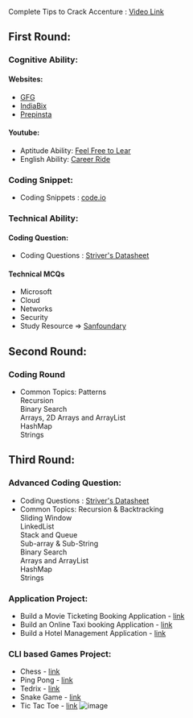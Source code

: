 
Complete Tips to Crack Accenture : [Video Link](https://youtu.be/MywKpyOg1rI)

## First Round:
### Cognitive Ability:

#### Websites:
- [GFG](https://www.geeksforgeeks.org/aptitude-questions-and-answers/)
- [IndiaBix](https://www.indiabix.com/)  
- [Prepinsta](https://prepinsta.com/accenture-previous-papers/)
#### Youtube:
- Aptitude Ability: [Feel Free to Lear](https://www.feelfreetolearn.com/)
- English Ability: [Career Ride](https://youtube.com/playlist?list=PLpyc33gOcbVBbD8Vfy-gCbivjSSHbMpUX&si=QnKV9kYVjrr43pxv)

### Coding Snippet:
- Coding Snippets : [code.io](https://youtube.com/playlist?list=PLhP5RsB7fhE3h5MvxjC2MHPbCjcL_8-e5&feature=shared)

### Technical Ability:
#### Coding Question:
- Coding Questions : [Striver's Datasheet](https://takeuforward.org/interviews/strivers-sde-sheet-top-coding-interview-problems/)
#### Technical MCQs 
- Microsoft 
- Cloud
- Networks
- Security
- Study Resource => [Sanfoundary](https://www.sanfoundry.com/)
  
## Second Round:
### Coding Round
- Common Topics:
  Patterns <br>
	Recursion <br>
	Binary Search <br>
	Arrays, 2D Arrays and ArrayList <br>
	HashMap <br>
	Strings <br>

## Third Round:
### Advanced Coding Question:
- Coding Questions : [Striver's Datasheet](https://takeuforward.org/interviews/strivers-sde-sheet-top-coding-interview-problems/)
- Common Topics:
  	Recursion & Backtracking <br>
	Sliding Window <br>
	LinkedList <br>
	Stack and Queue <br>
	Sub-array & Sub-String <br>
	Binary Search <br>
	Arrays and ArrayList <br>
	HashMap <br>
	Strings <br>

### Application Project: 
  - Build a Movie Ticketing Booking Application - [link](https://youtube.com/playlist?list=PLQMGOpcYnHOV1u0J9OBVwvdQm79PIsbxi&feature=shared)
  - Build an Online Taxi booking Application - [link](https://youtube.com/playlist?list=PLSelijxfOX7qv6GuVz6xemagK1uZYJ0ZN&feature=shared)
  - Build a Hotel Management Application - [link](https://youtube.com/playlist?list=PL_6klLfS1WqEs4e9GJReOgCU7EM4UnDr8&feature=shared)

### CLI based Games Project:
  - Chess - [link](https://youtu.be/jzCxywhTAUI?feature=shared)
  - Ping Pong - [link](https://youtu.be/oLirZqJFKPE?feature=shared)
  - Tedrix - [link](https://youtu.be/dgVh6S8X25k?feature=shared)
  - Snake Game - [link](https://youtu.be/bI6e6qjJ8JQ?feature=shared)
  - Tic Tac Toe - [link](https://youtu.be/jlLNXmi4Nmw?feature=shared)
    ![image](https://github.com/JatinKishore/Placment_Preparation/assets/122717391/270c0431-0ed5-4464-a50d-2ac39f422898)

